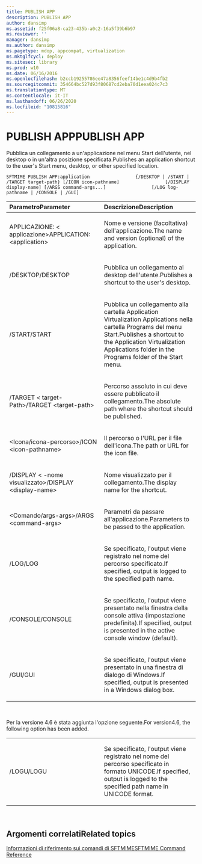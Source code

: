 ```yaml
---
title: PUBLISH APP
description: PUBLISH APP
author: dansimp
ms.assetid: f25f06a8-ca23-435b-a0c2-16a5f39b6b97
ms.reviewer: ''
manager: dansimp
ms.author: dansimp
ms.pagetype: mdop, appcompat, virtualization
ms.mktglfcycl: deploy
ms.sitesec: library
ms.prod: w10
ms.date: 06/16/2016
ms.openlocfilehash: b2ccb19255786ee47a8356feef14be1c4d9b4fb2
ms.sourcegitcommit: 354664bc527d93f80687cd2eba70d1eea024c7c3
ms.translationtype: MT
ms.contentlocale: it-IT
ms.lasthandoff: 06/26/2020
ms.locfileid: "10815816"
---
```

# <span data-ttu-id="2fdbf-103">PUBLISH APP</span><span class="sxs-lookup"><span data-stu-id="2fdbf-103">PUBLISH APP</span></span>


<span data-ttu-id="2fdbf-104">Pubblica un collegamento a un'applicazione nel menu Start dell'utente, nel desktop o in un'altra posizione specificata.</span><span class="sxs-lookup"><span data-stu-id="2fdbf-104">Publishes an application shortcut to the user's Start menu, desktop, or other specified location.</span></span>

`SFTMIME PUBLISH APP:application                 {/DESKTOP | /START | /TARGET target-path} [/ICON icon-pathname]                 [/DISPLAY display-name] [/ARGS command-args...]                 [/LOG log-pathname | /CONSOLE | /GUI]`

<table>
<colgroup>
<col width="50%" />
<col width="50%" />
</colgroup>
<thead>
<tr class="header">
<th align="left"><span data-ttu-id="2fdbf-105">Parametro</span><span class="sxs-lookup"><span data-stu-id="2fdbf-105">Parameter</span></span></th>
<th align="left"><span data-ttu-id="2fdbf-106">Descrizione</span><span class="sxs-lookup"><span data-stu-id="2fdbf-106">Description</span></span></th>
</tr>
</thead>
<tbody>
<tr class="odd">
<td align="left"><p><span data-ttu-id="2fdbf-107">APPLICAZIONE: &lt; applicazione&gt;</span><span class="sxs-lookup"><span data-stu-id="2fdbf-107">APPLICATION:&lt;application&gt;</span></span></p></td>
<td align="left"><p><span data-ttu-id="2fdbf-108">Nome e versione (facoltativa) dell'applicazione.</span><span class="sxs-lookup"><span data-stu-id="2fdbf-108">The name and version (optional) of the application.</span></span></p></td>
</tr>
<tr class="even">
<td align="left"><p><span data-ttu-id="2fdbf-109">/DESKTOP</span><span class="sxs-lookup"><span data-stu-id="2fdbf-109">/DESKTOP</span></span></p></td>
<td align="left"><p><span data-ttu-id="2fdbf-110">Pubblica un collegamento al desktop dell'utente.</span><span class="sxs-lookup"><span data-stu-id="2fdbf-110">Publishes a shortcut to the user's desktop.</span></span></p></td>
</tr>
<tr class="odd">
<td align="left"><p><span data-ttu-id="2fdbf-111">/START</span><span class="sxs-lookup"><span data-stu-id="2fdbf-111">/START</span></span></p></td>
<td align="left"><p><span data-ttu-id="2fdbf-112">Pubblica un collegamento alla cartella Application Virtualization Applications nella cartella Programs del menu Start.</span><span class="sxs-lookup"><span data-stu-id="2fdbf-112">Publishes a shortcut to the Application Virtualization Applications folder in the Programs folder of the Start menu.</span></span></p></td>
</tr>
<tr class="even">
<td align="left"><p><span data-ttu-id="2fdbf-113">/TARGET &lt; target-Path&gt;</span><span class="sxs-lookup"><span data-stu-id="2fdbf-113">/TARGET &lt;target-path&gt;</span></span></p></td>
<td align="left"><p><span data-ttu-id="2fdbf-114">Percorso assoluto in cui deve essere pubblicato il collegamento.</span><span class="sxs-lookup"><span data-stu-id="2fdbf-114">The absolute path where the shortcut should be published.</span></span></p></td>
</tr>
<tr class="odd">
<td align="left"><p><span data-ttu-id="2fdbf-115">&lt;Icona/icona-percorso&gt;</span><span class="sxs-lookup"><span data-stu-id="2fdbf-115">/ICON &lt;icon-pathname&gt;</span></span></p></td>
<td align="left"><p><span data-ttu-id="2fdbf-116">Il percorso o l'URL per il file dell'icona.</span><span class="sxs-lookup"><span data-stu-id="2fdbf-116">The path or URL for the icon file.</span></span></p></td>
</tr>
<tr class="even">
<td align="left"><p><span data-ttu-id="2fdbf-117">/DISPLAY &lt; -nome visualizzato&gt;</span><span class="sxs-lookup"><span data-stu-id="2fdbf-117">/DISPLAY &lt;display-name&gt;</span></span></p></td>
<td align="left"><p><span data-ttu-id="2fdbf-118">Nome visualizzato per il collegamento.</span><span class="sxs-lookup"><span data-stu-id="2fdbf-118">The display name for the shortcut.</span></span></p></td>
</tr>
<tr class="odd">
<td align="left"><p><span data-ttu-id="2fdbf-119">&lt;Comando/args-args&gt;</span><span class="sxs-lookup"><span data-stu-id="2fdbf-119">/ARGS &lt;command-args&gt;</span></span></p></td>
<td align="left"><p><span data-ttu-id="2fdbf-120">Parametri da passare all'applicazione.</span><span class="sxs-lookup"><span data-stu-id="2fdbf-120">Parameters to be passed to the application.</span></span></p></td>
</tr>
<tr class="even">
<td align="left"><p><span data-ttu-id="2fdbf-121">/LOG</span><span class="sxs-lookup"><span data-stu-id="2fdbf-121">/LOG</span></span></p></td>
<td align="left"><p><span data-ttu-id="2fdbf-122">Se specificato, l'output viene registrato nel nome del percorso specificato.</span><span class="sxs-lookup"><span data-stu-id="2fdbf-122">If specified, output is logged to the specified path name.</span></span></p></td>
</tr>
<tr class="odd">
<td align="left"><p><span data-ttu-id="2fdbf-123">/CONSOLE</span><span class="sxs-lookup"><span data-stu-id="2fdbf-123">/CONSOLE</span></span></p></td>
<td align="left"><p><span data-ttu-id="2fdbf-124">Se specificato, l'output viene presentato nella finestra della console attiva (impostazione predefinita).</span><span class="sxs-lookup"><span data-stu-id="2fdbf-124">If specified, output is presented in the active console window (default).</span></span></p></td>
</tr>
<tr class="even">
<td align="left"><p><span data-ttu-id="2fdbf-125">/GUI</span><span class="sxs-lookup"><span data-stu-id="2fdbf-125">/GUI</span></span></p></td>
<td align="left"><p><span data-ttu-id="2fdbf-126">Se specificato, l'output viene presentato in una finestra di dialogo di Windows.</span><span class="sxs-lookup"><span data-stu-id="2fdbf-126">If specified, output is presented in a Windows dialog box.</span></span></p></td>
</tr>
</tbody>
</table>

 

<span data-ttu-id="2fdbf-127">Per la versione 4.6 è stata aggiunta l'opzione seguente.</span><span class="sxs-lookup"><span data-stu-id="2fdbf-127">For version4.6, the following option has been added.</span></span>

<table>
<colgroup>
<col width="50%" />
<col width="50%" />
</colgroup>
<tbody>
<tr class="odd">
<td align="left"><p><span data-ttu-id="2fdbf-128">/LOGU</span><span class="sxs-lookup"><span data-stu-id="2fdbf-128">/LOGU</span></span></p></td>
<td align="left"><p><span data-ttu-id="2fdbf-129">Se specificato, l'output viene registrato nel nome del percorso specificato in formato UNICODE.</span><span class="sxs-lookup"><span data-stu-id="2fdbf-129">If specified, output is logged to the specified path name in UNICODE format.</span></span></p></td>
</tr>
</tbody>
</table>

 

## <span data-ttu-id="2fdbf-130">Argomenti correlati</span><span class="sxs-lookup"><span data-stu-id="2fdbf-130">Related topics</span></span>


[<span data-ttu-id="2fdbf-131">Informazioni di riferimento sui comandi di SFTMIME</span><span class="sxs-lookup"><span data-stu-id="2fdbf-131">SFTMIME Command Reference</span></span>](sftmime--command-reference.md)

 

 





